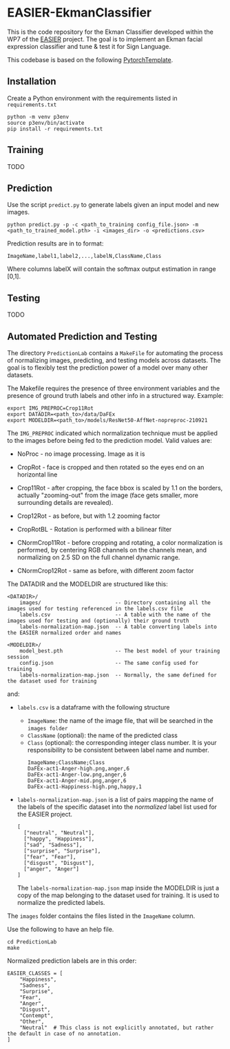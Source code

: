 # EASIER-EkmanClassifier

This is the code repository for the Ekman Classifier developed within the WP7 of the [EASIER](https://www.project-easier.eu) project.
The goal is to implement an Ekman facial expression classifier and tune & test it for Sign Language.

This codebase is based on the following [PytorchTemplate](https://github.com/victoresque/pytorch-template).


## Installation

Create a Python environment with the requirements listed in `requirements.txt`

    python -m venv p3env
    source p3env/bin/activate
    pip install -r requirements.txt

## Training

TODO

## Prediction

Use the script `predict.py` to generate labels given an input model and new images.

    python predict.py -p -c <path_to_training config_file.json> -m <path_to_trained_model.pth> -i <images_dir> -o <predictions.csv>

Prediction results are in to format:

    ImageName,label1,label2,...,labelN,ClassName,Class

Where columns labelX will contain the softmax output estimation in range [0,1].

## Testing

TODO


## Automated Prediction and Testing


The directory `PredictionLab` contains a `MakeFile` for automating the process of normalizing images, predicting, and testing models across datasets.
The goal is to flexibly test the prediction power of a model over many other datasets.

The Makefile requires the presence of three environment variables and the presence of ground truth labels and other info in a structured way.
Example:

```
export IMG_PREPROC=Crop11Rot
export DATADIR=<path_to>/data/DaFEx
export MODELDIR=<path_to>/models/ResNet50-AffNet-nopreproc-210921
```

The `IMG_PREPROC` indicated which normalization technique must be applied to the images before being fed to the prediction model.
Valid values are:

* NoProc - no image processing. Image as it is
* CropRot - face is cropped and then rotated so the eyes end on an horizontal line
* Crop11Rot - after cropping, the face bbox is scaled by 1.1 on the borders, actually "zooming-out" from the image (face gets smaller, more surrounding details are revealed).
* Crop12Rot - as before, but with 1.2 zooming factor
* CropRotBL - Rotation is performed with a bilinear filter

* CNormCrop11Rot - before cropping and rotating, a color normalization is performed, by centering RGB channels on the channels mean, and normalizing on 2.5 SD on the full channel dynamic range.
* CNormCrop12Rot - same as before, with different zoom factor


The DATADIR and the MODELDIR are structured like this:

```
<DATADIR>/
    images/                        -- Directory containing all the images used for testing referenced in the labels.csv file
    labels.csv                     -- A table with the name of the images used for testing and (optionally) their ground truth
    labels-normalization-map.json  -- A table converting labels into the EASIER normalized order and names

<MODELDIR>/
    model_best.pth                 -- The best model of your training session
    config.json                    -- The same config used for training
    labels-normalization-map.json  -- Normally, the same defined for the dataset used for training
```

and:

* `labels.csv` is a dataframe with the following structure
    * `ImageName`: the name of the image file, that will be searched in the `images folder`
    * `ClassName` (optional): the name of the predicted class
    * `Class` (optional): the corresponding integer class number. It is your responsibility to be consistent between label name and number.
      ```
      ImageName;ClassName;Class
      DaFEx-act1-Anger-high.png,anger,6
      DaFEx-act1-Anger-low.png,anger,6
      DaFEx-act1-Anger-mid.png,anger,6
      DaFEx-act1-Happiness-high.png,happy,1
      ```
* `labels-normalization-map.json` is a list of pairs mapping the name of the labels of the specific dataset into the _normalized_ label list used for the EASIER project.
   ```
   [
     ["neutral", "Neutral"],
     ["happy", "Happiness"],
     ["sad", "Sadness"],
     ["surprise", "Surprise"],
     ["fear", "Fear"],
     ["disgust", "Disgust"],
     ["anger", "Anger"]
   ]
   ```

   The `labels-normalization-map.json` map inside the MODELDIR is just a copy of the map belonging to the dataset used for training. It is used to normalize the predicted labels.

The `images` folder contains the files listed in the `ImageName` column.

Use the following to have an help file.

    cd PredictionLab
    make

Normalized prediction labels are in this order:

```
EASIER_CLASSES = [
    "Happiness",
    "Sadness",
    "Surprise",
    "Fear",
    "Anger",
    "Disgust",
    "Contempt",
    "Other",
    "Neutral"  # This class is not explicitly annotated, but rather the default in case of no annotation.
]
```
